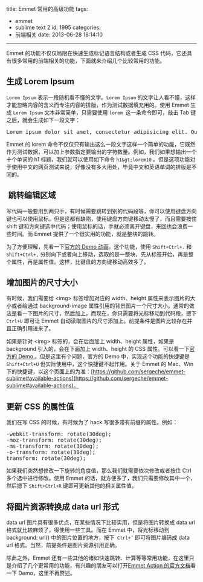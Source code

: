 title: Emmet 常用的高级功能
tags:
  - emmet
  - sublime text 2
id: 1995
categories:
  - 前端相关
date: 2013-06-28 18:14:10
---

Emmet 的功能不仅仅局限在快速生成标记语言结构或者生成 CSS 代码，它还具有很多常用的前端相关的功能，下面就来介绍几个比较常用的功能。

## 生成 Lorem Ipsum

`Lorem Ipsum` 表示一段随机看不懂的文字。`Lorem Ipsum` 的文字让人看不懂，这样才能忽略内容的含义而专注内容的排版，作为测试数据填充用的。使用 Emmet 生成 `Lorem Ipsum` 文本非常简单，只需要使用 `lorem `这一条命令即可，敲击 Tab 键之后，就会生成如下一段文字：
<pre>Lorem ipsum dolor sit amet, consectetur adipisicing elit. Qui, dolor, aperiam ab repellendus blanditiis eum exercitationem. Quae, reprehenderit repellat impedit asperiores consequatur? Illum quos magnam odit omnis recusandae natus similique.</pre>
Emmet 的 lorem 命令不仅仅只有输出这么一段文字这样一个简单的功能，它既然作为测试数据，可以加上参数指定要输出的字符数量。例如，我们如果想输出一个十个单词的 h1 标题，我们就可以使用如下命令 `h1&gt;lorem10` 。但是这项功能对于使用中文的网页测试来说，好像没有多大用处，毕竟中文和英语单词的排版是不同的。

##  跳转编辑区域

写代码一般要用到两只手，有时候需要跳转到别的代码段等，你可以使用键盘方向键也可以使用鼠标。但是这都有缺陷，使用键盘方向键移动太慢了，而且需要按住 shift 键和方向键选中代码；使用鼠标的话，手就必须离开键盘，来回也会浪费一些时间。而 Emmet 提供了一个很实用的功能，就是整块的跳转。

为了方便理解，先看一下[官方的 Demo 动画](http://docs.emmet.io/actions/select-item/)。这个功能，使用 `Shift+Ctrl+.` 和 `Shift+Ctrl+,` 分别向下或者向上移动，选取的是一整块，先从标签开始，再是整个属性，再是属性值。这样，比键盘的方向键移动高效多了。

## 增加图片的尺寸大小

有时候，我们需要给 &lt;img&gt; 标签增加对应的 width、height 属性来表示图片的大小或者给通过 background-image 属性引用的背景图片一个尺寸大小。通常的做法是看一下图片的尺寸，然后加上，而现在，你只需要将光标移动到代码段，摁下 `Ctrl+U` 即可让 Emmet 自动读取图片的尺寸添加上。前提条件是图片比较存在并且正确引用进来了。

如果是针对 &lt;img&gt; 标签的，会在后面加上 width、height 属性，如果是 background 引入的，会在下面加上 width、height 的 CSS 属性。可以看一下[官方的 Demo ](http://docs.emmet.io/actions/update-image-size/)。但是这里有个问题，官方的 Demo 中，实现这个功能的快捷键是 `Shift+Ctrl+U` 但实际使用中，这个快捷键不起作用。关于 Emmet 的 Mac、Win 下的快捷键，以这个页面上的为准：[https://github.com/sergeche/emmet-sublime#available-actions](https://github.com/sergeche/emmet-sublime#available-actions)。

## 更新 CSS 的属性值

我们在写 CSS 的时候，有时候为了 hack 写很多带有前缀的属性。例如：
<pre>-webkit-transform: rotate(30deg);
-moz-transform: rotate(30deg);
-ms-transform: rotate(30deg);
-o-transform: rotate(30deg);
transform: rotate(30deg);</pre>
如果我们突然想修改一下旋转的角度值，那么我们就需要依次修改或者按住 Ctrl 多个选中进行修改。使用 Emmet 的话，就方便多了，我们只需要修改其中一个，然后摁下 `Shift+Ctrl+R` 键即可更新其他的相关属性值。

## 将图片资源转换成 data url 形式

data url 图片具有很多优点，在某些情况下比较实用，但是将图片转换成 data url 格式就比较麻烦了，得使用一些工具。而在 Emmet 中，将光标移动到 background: url() 中的图片位置的地方，按下` Ctrl+’` 即可将图片编码成 data url 格式。当然，前提条件是图片资源引用正确。

除此之外，Emmet 还有一些其他的诸如快速跳转、计算等等常用功能，在这里只是介绍了几个更常用的功能，有兴趣的朋友可以打开[Emmet Action 的官方文档](http://docs.emmet.io/actions/)看一下 Demo，这里不再赘述。